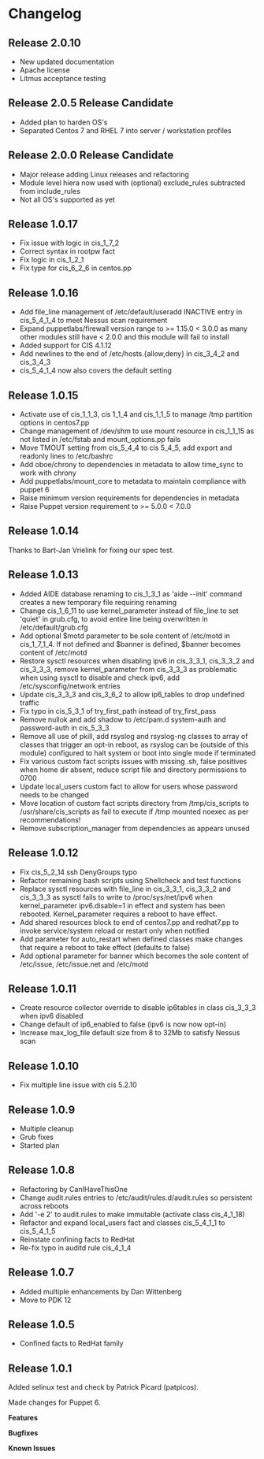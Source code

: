 # Changelog

## Release 2.0.10
* New updated documentation
* Apache license
* Litmus acceptance testing

## Release 2.0.5 Release Candidate
* Added plan to harden OS's
* Separated Centos 7 and RHEL 7 into server / workstation profiles

## Release 2.0.0 Release Candidate
* Major release adding Linux releases and refactoring
* Module level hiera now used with (optional) exclude_rules subtracted from include_rules
* Not all OS's supported as yet

## Release 1.0.17
* Fix issue with logic in cis_1_7_2
* Correct syntax in rootpw fact
* Fix logic in cis_1_2_1
* Fix type for cis_6_2_6 in centos.pp 

## Release 1.0.16
* Add file_line management of /etc/default/useradd INACTIVE entry in cis_5_4_1_4 to meet Nessus scan requirement
* Expand puppetlabs/firewall version range to >= 1.15.0 < 3.0.0 as many other modules still have < 2.0.0 and this module will fail to install
* Added support for CIS 4.1.12
* Add newlines to the end of /etc/hosts.{allow,deny} in cis_3_4_2 and cis_3_4_3
* cis_5_4_1_4 now also covers the default setting

## Release 1.0.15
* Activate use of cis_1_1_3, cis 1_1_4 and cis_1_1_5 to manage /tmp partition options in centos7.pp
* Change management of /dev/shm to use mount resource in cis_1_1_15 as not listed in /etc/fstab and mount_options.pp fails
* Move TMOUT setting from cis_5_4_4 to cis 5_4_5, add export and readonly lines to /etc/bashrc
* Add oboe/chrony to dependencies in metadata to allow time_sync to work with chrony
* Add puppetlabs/mount_core to metadata to maintain compliance with puppet 6
* Raise minimum version requirements for dependencies in metadata
* Raise Puppet version requirement to >= 5.0.0 < 7.0.0

## Release 1.0.14
Thanks to Bart-Jan Vrielink for fixing our spec test.

## Release 1.0.13
* Added AIDE database renaming to cis_1_3_1 as 'aide --init' command creates a new temporary file requiring renaming
* Change cis_1_6_11 to use kernel_parameter instead of file_line to set 'quiet' in grub.cfg, to avoid entire line being overwritten in /etc/default/grub.cfg
* Add optional $motd parameter to be sole content of /etc/motd in cis_1_7_1_4.  If not defined and $banner is defined, $banner becomes content of /etc/motd
* Restore sysctl resources when disabling ipv6 in cis_3_3_1, cis_3_3_2 and cis_3_3_3, remove kernel_parameter from cis_3_3_3 as problematic when using sysctl to disable and check ipv6, add /etc/sysconfig/network entries
* Update cis_3_3_3 and cis_3_6_2 to allow ip6_tables to drop undefined traffic
* Fix typo in cis_5_3_1 of try_first_path instead of try_first_pass
* Remove nullok and add shadow to /etc/pam.d system-auth and password-auth in cis_5_3_3
* Remove all use of pkill, add rsyslog and rsyslog-ng classes to array of classes that trigger an opt-in reboot, as rsyslog can be (outside of this module) configured to halt system or boot into single mode if terminated
* Fix various custom fact scripts issues with missing .sh, false positives when home dir absent, reduce script file and directory permissions to 0700
* Update local_users custom fact to allow for users whose password needs to be changed
* Move location of custom fact scripts directory from /tmp/cis_scripts to /usr/share/cis_scripts as fail to execute if /tmp mounted noexec as per recommendations!
* Remove subscription_manager from dependencies as appears unused

## Release 1.0.12
* Fix cis_5_2_14 ssh DenyGroups typo
* Refactor remaining bash scripts using Shellcheck and test functions
* Replace sysctl resources with file_line in cis_3_3_1, cis_3_3_2 and cis_3_3_3 as sysctl fails to write to /proc/sys/net/ipv6 when  kernel_parameter ipv6.disable=1 in effect and system has been rebooted.  Kernel_parameter requires a reboot to have effect.
* Add shared resources block to end of centos7.pp and redhat7.pp to invoke service/system reload or restart only when notified
* Add parameter for auto_restart when defined classes make changes that require a reboot to take effect (defaults to false)
* Add optional parameter for banner which becomes the sole content of /etc/issue, /etc/issue.net and /etc/motd

## Release 1.0.11
* Create resource collector override to disable ip6tables in class cis_3_3_3 when ipv6 disabled
* Change default of ip6_enabled to false (ipv6 is now now opt-in)
* Increase max_log_file default size from 8 to 32Mb to satisfy Nessus scan

## Release 1.0.10
* Fix multiple line issue with cis 5.2.10

## Release 1.0.9
* Multiple cleanup
* Grub fixes
* Started plan

## Release 1.0.8
* Refactoring by CanIHaveThisOne
* Change audit.rules entries to /etc/audit/rules.d/audit.rules so persistent across reboots
* Add '-e 2' to audit.rules to make immutable (activate class cis_4_1_18)
* Refactor and expand local_users fact and classes cis_5_4_1_1 to cis_5_4_1_5
* Reinstate confining facts to RedHat
* Re-fix typo in auditd rule cis_4_1_4

## Release 1.0.7

* Added multiple enhancements by Dan Wittenberg
* Move to PDK 12

## Release 1.0.5

* Confined facts to RedHat family

## Release 1.0.1

Added selinux test and check by Patrick Picard (patpicos).

Made changes for Puppet 6.

**Features**

**Bugfixes**

**Known Issues**
